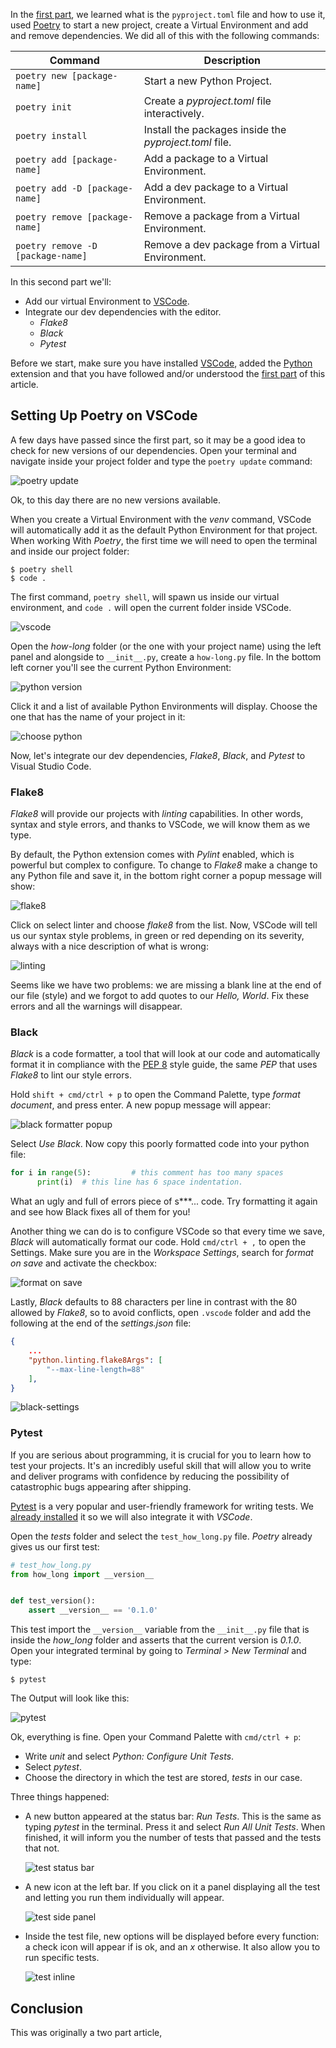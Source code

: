 In the [first part](https://www.pythoncheatsheet.org/blog/python-projects-with-poetry-and-vscode-part-1), we learned what is the `pyproject.toml` file and how to use it, used [Poetry](https://poetry.eustace.io/) to start a new project, create a Virtual Environment and add and remove dependencies. We did all of this with the following commands:

| Command                           | Description                                            |
| --------------------------------- | ------------------------------------------------------ |
| `poetry new [package-name]`       | Start a new Python Project.                            |
| `poetry init`                     | Create a *pyproject.toml* file interactively.          |
| `poetry install`                  | Install the packages inside the *pyproject.toml* file. |
| `poetry add [package-name]`       | Add a package to a Virtual Environment.                |
| `poetry add -D [package-name]`    | Add a dev package to a Virtual Environment.            |
| `poetry remove [package-name]`    | Remove a package from a Virtual Environment.           |
| `poetry remove -D [package-name]` | Remove a dev package from a Virtual Environment.       |

In this second part we'll:

- Add our virtual Environment to [VSCode](https://code.visualstudio.com/).
- Integrate our dev dependencies with the editor.
  - *Flake8*
  - *Black*
  - *Pytest*

Before we start, make sure you have installed [VSCode](https://code.visualstudio.com/), added the [Python](https://marketplace.visualstudio.com/itemdetails?itemName=ms-python.python) extension and that you have followed and/or understood the [first part](https://www.pythoncheatsheet.org/blog/python-projects-with-poetry-and-vscode-part-1) of this article.

## Setting Up Poetry on VSCode 

A few days have passed since the first part, so it may be a good idea to check for new versions of our dependencies. Open your terminal and navigate inside your project folder and type the `poetry update` command:

![poetry update](img/update.png)

Ok, to this day there are no new versions available.

When you create a Virtual Environment with the *venv* command, VSCode will automatically add it as the default Python Environment for that project. When working With *Poetry*, the first time we will need to open the terminal and inside our project folder:

```
$ poetry shell
$ code .
```

The first command, `poetry shell`, will spawn us inside our virtual environment, and `code .` will open the current folder inside VSCode.

![vscode](img/vscode.png)

Open the *how-long* folder (or the one with your project name) using the left panel and alongside to `__init__.py`, create a `how-long.py` file. In the bottom left corner you'll see the current Python Environment:

![python version](img/python-code.png)

Click it and a list of available Python Environments will display. Choose the one that has the name of your project in it:

![choose python](img/choose-environment.png)

Now, let's integrate our dev dependencies, *Flake8*, *Black*, and *Pytest* to Visual Studio Code.

### Flake8

*Flake8* will provide our projects with *linting* capabilities. In other words, syntax and style errors, and thanks to VSCode, we will know them as we type.

By default, the Python extension comes with *Pylint* enabled, which is powerful but complex to configure. To change to *Flake8* make a change to any Python file and save it, in the bottom right corner a popup message will show:

![flake8](img/select-linter.png)

Click on select linter and choose *flake8* from the list. Now, VSCode will tell us our syntax style problems, in green or red depending on its severity, always with a nice description of what is wrong:

![linting](img/linting.png)

Seems like we have two problems: we are missing a blank line at the end of our file (style) and we forgot to add quotes to our *Hello, World*. Fix these errors and all the warnings will disappear.

### Black

*Black* is a code formatter, a tool that will look at our code and automatically format it in compliance with the [PEP 8](https://www.python.org/dev/peps/pep-0008/) style guide, the same *PEP* that uses *Flake8* to lint our style errors.

Hold `shift + cmd/ctrl + p` to open the Command Palette, type *format document*, and press enter. A new popup message will appear:

![black formatter popup](img/format-popup.png)

Select *Use Black*. Now copy this poorly formatted code into your python file:

```python
for i in range(5):         # this comment has too many spaces
      print(i)  # this line has 6 space indentation.
```

What an ugly and full of errors piece of s***... code. Try formatting it again and see how Black fixes all of them for you!

Another thing we can do is to configure VSCode so that every time we save, *Black* will automatically format our code. Hold `cmd/ctrl + ,` to open the Settings. Make sure you are in the *Workspace Settings*, search for *format on save* and activate the checkbox:

![format on save](img/format-on-save.png)

Lastly, *Black* defaults to 88 characters per line in contrast with the 80 allowed by *Flake8*, so to avoid conflicts, open `.vscode` folder and add the following at the end of the *settings.json* file:

```json
{
    ...
    "python.linting.flake8Args": [
        "--max-line-length=88"
    ],
}
```

![black-settings](img/black-settings.png)

### Pytest

If you are serious about programming, it is crucial for you to learn how to test your projects. It's an incredibly useful skill that will allow you to write and deliver programs with confidence by reducing the possibility of catastrophic bugs appearing after shipping.

[Pytest](https://docs.pytest.org/en/latest/) is a very popular and user-friendly framework for writing tests. We [already installed](https://www.pythoncheatsheet.org/blog/python-projects-with-poetry-and-vscode-part-1#Dependency-Management) it so we will also integrate it with *VSCode*.

Open the *tests* folder and select the `test_how_long.py` file. *Poetry* already gives us our first test:

```python
# test_how_long.py
from how_long import __version__


def test_version():
    assert __version__ == '0.1.0'
```

This test import the `__version__` variable from the `__init__.py` file that is inside the *how_long* folder and asserts that the current version is *0.1.0*. Open your integrated terminal by going to *Terminal > New Terminal* and type:

```
$ pytest
```

The Output will look like this:

![pytest](img/pytest-terminal.png)

Ok, everything is fine. Open your Command Palette with `cmd/ctrl + p`:

- Write *unit* and select *Python: Configure Unit Tests*.
- Select *pytest*.
- Choose the directory in which the test are stored, *tests* in our case.

Three things happened:

- A new button appeared at the status bar: *Run Tests*. This is the same as typing *pytest* in the terminal. Press it and select *Run All Unit Tests*. When finished, it will inform you the number of tests that passed and the tests that not.

    ![test status bar](img/test-statusbar.png)

- A new icon at the left bar. If you click on it a panel displaying all the test and letting you run them individually will appear.

    ![test side panel](img/test-side-panel.png)

- Inside the test file, new options will be displayed before every function: a check icon will appear if is ok, and an *x* otherwise. It also allow you to run specific tests.

    ![test inline](img/test-inline.png)

## Conclusion

This was originally a two part article, 